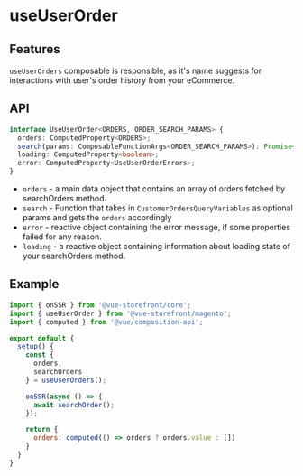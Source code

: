 # useUserOrder

## Features
`useUserOrders` composable is responsible, as it's name suggests for interactions with user's order history from your eCommerce.

## API
```typescript
interface UseUserOrder<ORDERS, ORDER_SEARCH_PARAMS> {
  orders: ComputedProperty<ORDERS>;
  search(params: ComposableFunctionArgs<ORDER_SEARCH_PARAMS>): Promise<void>;
  loading: ComputedProperty<boolean>;
  error: ComputedProperty<UseUserOrderErrors>;
}
```

* `orders` - a main data object that contains an array of orders fetched by searchOrders method.
* `search` - Function that takes in `CustomerOrdersQueryVariables` as optional params and gets the `orders` accordingly
* `error` - reactive object containing the error message, if some properties failed for any reason.
* `loading` - a reactive object containing information about loading state of your searchOrders method.

## Example

```javascript
import { onSSR } from '@vue-storefront/core';
import { useUserOrder } from '@vue-storefront/magento';
import { computed } from '@vue/composition-api';

export default {
  setup() {
    const {
      orders,
      searchOrders
    } = useUserOrders();

    onSSR(async () => {
      await searchOrder();
    });

    return {
      orders: computed(() => orders ? orders.value : [])
    }
  }
}
```
